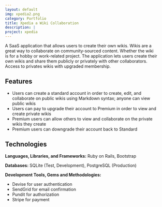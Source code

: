 ```yaml
---
layout: default
img: xpedia2.png
category: Portfolio
title: Xpedia a Wiki Collaboration 
description: |
project: xpedia
---
```

A SaaS application that allows users to create their own wikis. Wikis are a great way to collaborate on community-sourced content. Whether the wiki is for a hobby or work-related project. The application lets users create their own wikis and share them publicly or privately with other collaborators. Access to privates wikis with upgraded membership.


## Features
* Users can create a standard account in order to create, edit, and
  collaborate on public wikis using Markdown syntax; anyone can view public wikis
* Users can pay to upgrade their account to Premium in order to view and 
  create private wikis
* Premium users can allow others to view and collaborate on the private 
  wikis they create
* Premium users can downgrade their account back to Standard

## Technologies

**Languages, Libraries, and Frameworks:** Ruby on Rails, Bootstrap

**Databases:** SQLite (Test, Development), PostgreSQL (Production)

**Development Tools, Gems and Methodologies:**

* Devise for user authentication
* SendGrid for email confirmation
* Pundit for authorization
* Stripe for payment
